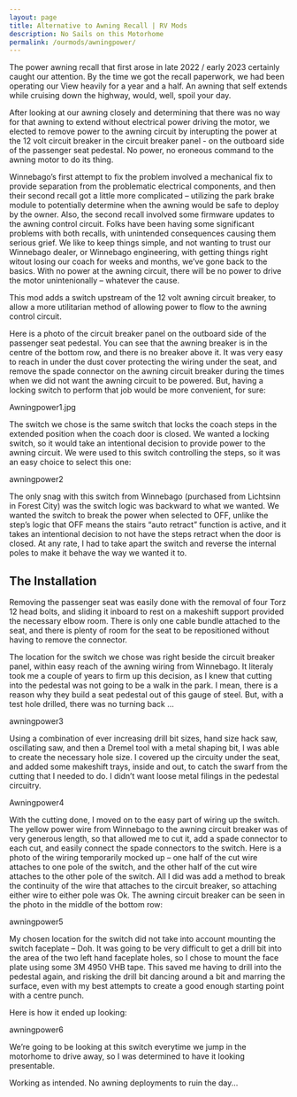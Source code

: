 ```yaml
---
layout: page
title: Alternative to Awning Recall | RV Mods
description: No Sails on this Motorhome
permalink: /ourmods/awningpower/
---
```


The power awning recall that first arose in late 2022 / early 2023 certainly caught our attention.  By the time we got the recall paperwork, we had been operating our View heavily for a year and a half.  An awning that self extends while cruising down the highway, would, well, spoil your day.

After looking at our awning closely and determining that there was no way for that awning to extend without electrical power driving the motor, we elected to remove power to the awning circuit by interupting the power at the 12 volt circuit breaker in the circuit breaker panel - on the outboard side of the passenger seat pedestal.  No power, no eroneous command to the awning motor to do its thing.

Winnebago’s first attempt to fix the problem involved a mechanical fix to provide separation from the problematic electrical components, and then their second recall got a little more complicated – utilizing the park brake module to potentially determine when the awning would be safe to deploy by the owner.  Also, the second recall involved some firmware updates to the awning control circuit.  Folks have been having some significant problems with both recalls, with unintended consequences causing them serious grief.  We like to keep things simple, and not wanting to trust our Winnebago dealer, or Winnebago engineering, with getting things right witout losing our coach for weeks and months, we’ve gone back to the basics.  With no power at the awning circuit, there will be no power to drive the motor unintenionally – whatever the cause.

This mod adds a switch upstream of the 12 volt awning circuit breaker, to allow a more utilitarian method of allowing power to flow to the awning control circuit.

Here is a photo of the circuit breaker panel on the outboard side of the passenger seat pedestal.  You can see that the awning breaker is in the centre of the bottom row, and there is no breaker above it.  It was very easy to reach in under the dust cover protecting the wiring under the seat, and remove the spade connector on the awning circuit breaker during the times when we did not want the awning circuit to be powered.  But, having a locking switch to perform that job would be more convenient, for sure:

Awningpower1.jpg

The switch we chose is the same switch that locks the coach steps in the extended position when the coach door is closed.  We wanted a locking switch, so it would take an intentional decision to provide power to the awning circuit.  We were used to this switch controlling the steps, so it was an easy choice to select this one:

awningpower2

The only snag with this switch from Winnebago (purchased from Lichtsinn in Forest City) was the switch logic was backward to what we wanted.  We wanted the switch to break the power when selected to OFF, unlike the step’s logic that OFF means the stairs “auto retract” function is active, and it takes an intentional decision to not have the steps retract when the door is closed.  At any rate, I had to take apart the switch and reverse the internal poles to make it behave the way we wanted it to.

<h2> The Installation </h2>

Removing the passenger seat was easily done with the removal of four Torz 12 head bolts, and sliding it inboard to rest on a makeshift support provided the necessary elbow room.  There is only one cable bundle attached to the seat, and there is plenty of room for the seat to be repositioned without having to remove the connector.

The location for the switch we chose was right beside the circuit breaker panel, within easy reach of the awning wiring from Winnebago. It literaly took me a couple of years to firm up this decision, as I knew that cutting into the pedestal was not going to be a walk in the park.  I mean, there is a reason why they build a seat pedestal out of this gauge of steel.  But, with a test hole drilled, there was no turning back ...

awningpower3

Using a combination of ever increasing drill bit sizes, hand size hack saw, oscillating saw, and then a Dremel tool with a metal shaping bit, I was able to create the necessary hole size.  I covered up the circuity under the seat, and added some makeshift trays, inside and out, to catch the swarf from the cutting that I needed to do.  I didn’t want loose metal filings in the pedestal circuitry.

Awningpower4

With the cutting done, I moved on to the easy part of wiring up the switch.  The yellow power wire from Winnebago to the awning circuit breaker was of very generous length, so that allowed me to cut it, add a spade connector to each cut, and easily connect the spade connectors to the switch.  Here is a photo of the wiring temporarily mocked up – one half of the cut wire attaches to one pole of the switch, and the other half of the cut wire attaches to the other pole of the switch.  All I did was add a method to break the continuity of the wire that attaches to the circuit breaker, so attaching either wire to either pole was Ok.  The awning circuit breaker can be seen in the photo in the middle of the bottom row:

awningpower5

My chosen location for the switch did not take into account mounting the switch faceplate – Doh.  It was going to be very difficult to get a drill bit into the area of the two left hand faceplate holes, so I chose to mount the face plate using some 3M 4950 VHB tape.  This saved me having to drill into the pedestal again, and risking the drill bit dancing around a bit and marring the surface, even with my best attempts to create a good enough starting point with a centre punch.

Here is how it ended up looking:

awningpower6

We’re going to be looking at this switch everytime we jump in the motorhome to drive away, so I was determined to have it looking presentable.

Working as intended.  No awning deployments to ruin the day...
